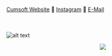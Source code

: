 [Cumsoft Website](https://cumsoft.wixsite.com/cumsoft) 🌼 [Instagram](https://instagram.com/cumsoftcumsoft?igshid=YmMyMTA2M2Y=) 🌷 [E-Mail](cumsoft.subscribe@gmail.com)
<br><br><br><br>
![alt text](https://github.com/cumsoft/cumsoft/blob/main/cumsoftbannerspray.jpg)
<p align="center">
  <img src="https://profile-counter.glitch.me/cumsoft/count.svg" />
</p>
